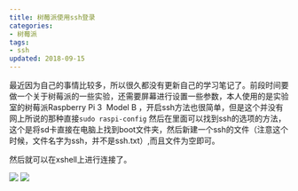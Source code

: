 ```yaml
---
title: 树莓派使用ssh登录 
categories:
- 树莓派
tags:
- ssh
updated: 2018-09-15
---
```




 

最近因为自己的事情比较多，所以很久都没有更新自己的学习笔记了。前段时间要做一个关于树莓派的一些实验，还需要屏幕进行设置一些参数，本人使用的是实验室的树莓派Raspberry Pi 3  Model B ，开启ssh方法也很简单，但是这个并没有网上所说的那种直接`sudo raspi-config`  然后在里面可以找到ssh的选项的方法，这个是将sd卡直接在电脑上找到boot文件夹，然后新建一个ssh的文件（注意这个时候，文件名字为ssh，并不是ssh.txt）,而且文件为空即可。

然后就可以在xshell上进行连接了。



<img src="{{ site.url }}/assets//blog_images/树莓派使用ssh登录.png" />



<img src="{{ site.url }}/assets//blog_images/树莓派使用ssh登录02.png" />


